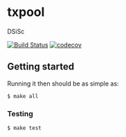 # txpool

DSiSc

[![Build Status](https://circleci.com/gh/DSiSc/txpool/tree/master.svg?style=shield)](https://circleci.com/gh/DSiSc/txpool/tree/master)
[![codecov](https://codecov.io/gh/DSiSc/txpool/branch/master/graph/badge.svg)](https://codecov.io/gh/DSiSc/txpool)

## Getting started

Running it then should be as simple as:

```
$ make all
```

### Testing

```
$ make test
```

